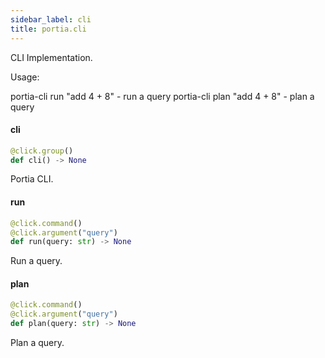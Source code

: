 ```yaml
---
sidebar_label: cli
title: portia.cli
---
```


CLI Implementation.

Usage:

portia-cli run &quot;add 4 + 8&quot; - run a query
portia-cli plan &quot;add 4 + 8&quot; - plan a query

#### cli

```python
@click.group()
def cli() -> None
```

Portia CLI.

#### run

```python
@click.command()
@click.argument("query")
def run(query: str) -> None
```

Run a query.

#### plan

```python
@click.command()
@click.argument("query")
def plan(query: str) -> None
```

Plan a query.

